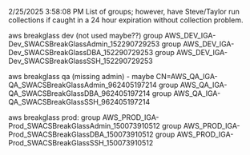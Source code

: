 2/25/2025 3:58:08 PM
List of groups; however, have Steve/Taylor run collections if caught in a 24 hour expiration without collection problem.


aws breakglass dev (not used maybe??)
  group	AWS_DEV_IGA-Dev_SWACSBreakGlassAdmin_152290729253
	group	AWS_DEV_IGA-Dev_SWACSBreakGlassDBA_152290729253
	group	AWS_DEV_IGA-Dev_SWACSBreakGlassSSH_152290729253


aws breakglass qa
  (missing admin) - maybe CN=AWS_QA_IGA-QA_SWACSBreakGlassAdmin_962405197214
	group	AWS_QA_IGA-QA_SWACSBreakGlassDBA_962405197214
	group	AWS_QA_IGA-QA_SWACSBreakGlassSSH_962405197214


aws breakglass prod:
	group	AWS_PROD_IGA-Prod_SWACSBreakGlassAdmin_150073910512
	group	AWS_PROD_IGA-Prod_SWACSBreakGlassDBA_150073910512
	group	AWS_PROD_IGA-Prod_SWACSBreakGlassSSH_150073910512

